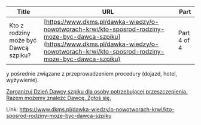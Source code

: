| **Title**       | **URL**           | **Part**              |
|-----------------|-------------------|-----------------------|
| Kto z rodziny może być Dawcą szpiku?         | [https://www.dkms.pl/dawka-wiedzy/o-nowotworach-krwi/kto-sposrod-rodziny-moze-byc-dawca-szpiku](https://www.dkms.pl/dawka-wiedzy/o-nowotworach-krwi/kto-sposrod-rodziny-moze-byc-dawca-szpiku)    | Part 4 of 4          |

y pośrednie związane z przeprowadzeniem procedury (dojazd, hotel, wyżywienie).


[Zorganizuj Dzień Dawcy szpiku dla osoby potrzebującej przeszczepienia. Razem możemy znaleźć Dawcę. Zgłoś się.](https://www.dkms.pl/dzialaj/pomoz-inaczej/dzien-dawcy-szpiku-dla-pacjenta "Zorganizuj Dzień Dawcy Szpiku dla Pacjenta")



Link: https://www.dkms.pl/dawka-wiedzy/o-nowotworach-krwi/kto-sposrod-rodziny-moze-byc-dawca-szpiku

